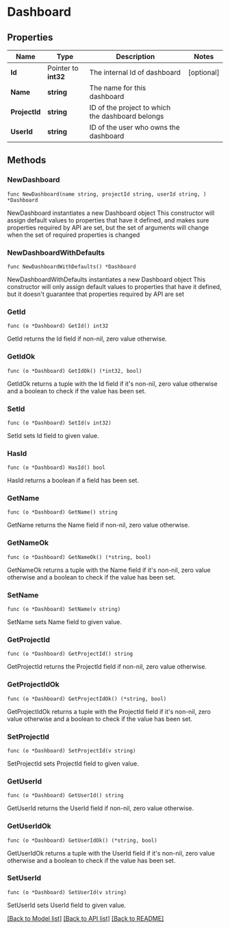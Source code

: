 # Dashboard

## Properties

Name | Type | Description | Notes
------------ | ------------- | ------------- | -------------
**Id** | Pointer to **int32** | The internal Id of dashboard | [optional] 
**Name** | **string** | The name for this dashboard | 
**ProjectId** | **string** | ID of the project to which the dashboard belongs | 
**UserId** | **string** | ID of the user who owns the dashboard | 

## Methods

### NewDashboard

`func NewDashboard(name string, projectId string, userId string, ) *Dashboard`

NewDashboard instantiates a new Dashboard object
This constructor will assign default values to properties that have it defined,
and makes sure properties required by API are set, but the set of arguments
will change when the set of required properties is changed

### NewDashboardWithDefaults

`func NewDashboardWithDefaults() *Dashboard`

NewDashboardWithDefaults instantiates a new Dashboard object
This constructor will only assign default values to properties that have it defined,
but it doesn't guarantee that properties required by API are set

### GetId

`func (o *Dashboard) GetId() int32`

GetId returns the Id field if non-nil, zero value otherwise.

### GetIdOk

`func (o *Dashboard) GetIdOk() (*int32, bool)`

GetIdOk returns a tuple with the Id field if it's non-nil, zero value otherwise
and a boolean to check if the value has been set.

### SetId

`func (o *Dashboard) SetId(v int32)`

SetId sets Id field to given value.

### HasId

`func (o *Dashboard) HasId() bool`

HasId returns a boolean if a field has been set.

### GetName

`func (o *Dashboard) GetName() string`

GetName returns the Name field if non-nil, zero value otherwise.

### GetNameOk

`func (o *Dashboard) GetNameOk() (*string, bool)`

GetNameOk returns a tuple with the Name field if it's non-nil, zero value otherwise
and a boolean to check if the value has been set.

### SetName

`func (o *Dashboard) SetName(v string)`

SetName sets Name field to given value.


### GetProjectId

`func (o *Dashboard) GetProjectId() string`

GetProjectId returns the ProjectId field if non-nil, zero value otherwise.

### GetProjectIdOk

`func (o *Dashboard) GetProjectIdOk() (*string, bool)`

GetProjectIdOk returns a tuple with the ProjectId field if it's non-nil, zero value otherwise
and a boolean to check if the value has been set.

### SetProjectId

`func (o *Dashboard) SetProjectId(v string)`

SetProjectId sets ProjectId field to given value.


### GetUserId

`func (o *Dashboard) GetUserId() string`

GetUserId returns the UserId field if non-nil, zero value otherwise.

### GetUserIdOk

`func (o *Dashboard) GetUserIdOk() (*string, bool)`

GetUserIdOk returns a tuple with the UserId field if it's non-nil, zero value otherwise
and a boolean to check if the value has been set.

### SetUserId

`func (o *Dashboard) SetUserId(v string)`

SetUserId sets UserId field to given value.



[[Back to Model list]](../README.md#documentation-for-models) [[Back to API list]](../README.md#documentation-for-api-endpoints) [[Back to README]](../README.md)


